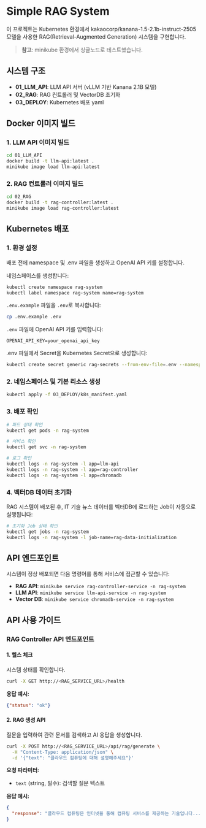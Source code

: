 # Simple RAG System

이 프로젝트는 Kubernetes 환경에서 kakaocorp/kanana-1.5-2.1b-instruct-2505 모델을 사용한 RAG(Retrieval-Augmented Generation) 시스템을 구현합니다.

> **참고**: minikube 환경에서 싱글노드로 테스트했습니다.

## 시스템 구조

- **01_LLM_API**: LLM API 서버 (vLLM 기반 Kanana 2.1B 모델)
- **02_RAG**: RAG 컨트롤러 및 VectorDB 초기화
- **03_DEPLOY**: Kubernetes 배포 yaml

## Docker 이미지 빌드

### 1. LLM API 이미지 빌드

```bash
cd 01_LLM_API
docker build -t llm-api:latest .
minikube image load llm-api:latest
```

### 2. RAG 컨트롤러 이미지 빌드

```bash
cd 02_RAG
docker build -t rag-controller:latest .
minikube image load rag-controller:latest
```

## Kubernetes 배포

### 1. 환경 설정

배포 전에 namespace 및 .env 파일을 생성하고 OpenAI API 키를 설정합니다.

네임스페이스를 생성합니다:
```bash
kubectl create namespace rag-system
kubectl label namespace rag-system name=rag-system
```

`.env.example` 파일을 `.env`로 복사합니다:

```bash
cp .env.example .env
```

`.env` 파일에 OpenAI API 키를 입력합니다:
```env
OPENAI_API_KEY=your_openai_api_key
```

.env 파일에서 Secret을 Kubernetes Secret으로 생성합니다:

```bash
kubectl create secret generic rag-secrets --from-env-file=.env --namespace rag-system
```


### 2. 네임스페이스 및 기본 리소스 생성

```bash
kubectl apply -f 03_DEPLOY/k8s_manifest.yaml
```

### 3. 배포 확인

```bash
# 파드 상태 확인
kubectl get pods -n rag-system

# 서비스 확인
kubectl get svc -n rag-system

# 로그 확인
kubectl logs -n rag-system -l app=llm-api
kubectl logs -n rag-system -l app=rag-controller
kubectl logs -n rag-system -l app=chromadb
```

### 4. 벡터DB 데이터 초기화

RAG 시스템이 배포된 후, IT 기술 뉴스 데이터를 벡터DB에 로드하는 Job이 자동으로 실행됩니다:

```bash
# 초기화 Job 상태 확인
kubectl get jobs -n rag-system
kubectl logs -n rag-system -l job-name=rag-data-initialization
```

## API 엔드포인트

시스템이 정상 배포되면 다음 명령어를 통해 서비스에 접근할 수 있습니다:

- **RAG API**: `minikube service rag-controller-service -n rag-system`
- **LLM API**: `minikube service llm-api-service -n rag-system`
- **Vector DB**: `minikube service chromadb-service -n rag-system`

## API 사용 가이드

### RAG Controller API 엔드포인트

#### 1. 헬스 체크

시스템 상태를 확인합니다.

```bash
curl -X GET http://<RAG_SERVICE_URL>/health
```

**응답 예시:**

```json
{"status": "ok"}
```

#### 2. RAG 생성 API

질문을 입력하여 관련 문서를 검색하고 AI 응답을 생성합니다.

```bash
curl -X POST http://<RAG_SERVICE_URL>/api/rag/generate \
  -H "Content-Type: application/json" \
  -d '{"text": "클라우드 컴퓨팅에 대해 설명해주세요"}'
```

**요청 파라미터:**
- `text` (string, 필수): 검색할 질문 텍스트

**응답 예시:**

```json
{
  "response": "클라우드 컴퓨팅은 인터넷을 통해 컴퓨팅 서비스를 제공하는 기술입니다..."
}
```